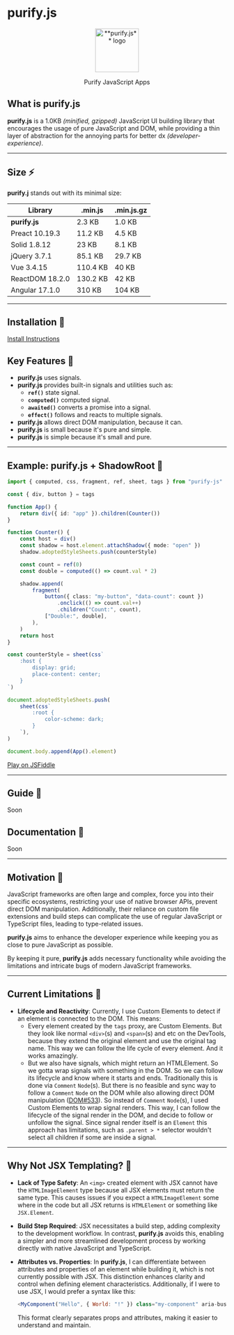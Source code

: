 # purify.js

<p align="center">
    <img width="100px" height="auto" alt="**purify.js** logo" src="#" />
</p>
<p align="center">
    Purify JavaScript Apps
</p>

## What is purify.js

**purify.js** is a 1.0KB _(minified, gzipped)_ JavaScript UI building library that encourages the usage of pure JavaScript and DOM, while providing a thin layer of abstraction for the annoying parts for better dx _(developer-experience)_.

---

## Size ⚡

**purify.j** stands out with its minimal size:

| Library         | .min.js  | .min.js.gz |
| --------------- | -------- | ---------- |
| **purify.js**   | 2.3 KB   | 1.0 KB     |
| Preact 10.19.3  | 11.2 KB  | 4.5 KB     |
| Solid 1.8.12    | 23 KB    | 8.1 KB     |
| jQuery 3.7.1    | 85.1 KB  | 29.7 KB    |
| Vue 3.4.15      | 110.4 KB | 40 KB      |
| ReactDOM 18.2.0 | 130.2 KB | 42 KB      |
| Angular 17.1.0  | 310 KB   | 104 KB     |

---

## Installation 🍙

[Install Instructions](https://github.com/DeepDoge/purify.js/releases)

## Key Features 🍚

-   **purify.js** uses signals.
-   **purify.js** provides built-in signals and utilities such as:
    -   **`ref()`** state signal.
    -   **`computed()`** computed signal.
    -   **`awaited()`** converts a promise into a signal.
    -   **`effect()`** follows and reacts to multiple signals.
-   **purify.js** allows direct DOM manipulation, because it can.
-   **purify.js** is small because it's pure and simple.
-   **purify.js** is simple because it's small and pure.

---

## Example: purify.js + ShadowRoot 🍤

```ts
import { computed, css, fragment, ref, sheet, tags } from "purify-js"

const { div, button } = tags

function App() {
    return div({ id: "app" }).children(Counter())
}

function Counter() {
    const host = div()
    const shadow = host.element.attachShadow({ mode: "open" })
    shadow.adoptedStyleSheets.push(counterStyle)

    const count = ref(0)
    const double = computed(() => count.val * 2)

    shadow.append(
        fragment(
            button({ class: "my-button", "data-count": count })
                .onclick(() => count.val++)
                .children("Count:", count),
            ["Double:", double],
        ),
    )
    return host
}

const counterStyle = sheet(css`
    :host {
        display: grid;
        place-content: center;
    }
`)

document.adoptedStyleSheets.push(
    sheet(css`
        :root {
            color-scheme: dark;
        }
    `),
)

document.body.append(App().element)
```

[Play on JSFiddle](https://jsfiddle.net/nomadshiba/p5t8o0zL/12/)

---

## Guide 🥡

Soon

## Documentation 🍱

Soon

---

## Motivation 🍣

JavaScript frameworks are often large and complex, force you into their specific ecosystems, restricting your use of native browser APIs, prevent direct DOM manipulation. Additionally, their reliance on custom file extensions and build steps can complicate the use of regular JavaScript or TypeScript files, leading to type-related issues.

**purify.js** aims to enhance the developer experience while keeping you as close to pure JavaScript as possible.

By keeping it pure, **purify.js** adds necessary functionality while avoiding the limitations and intricate bugs of modern JavaScript frameworks.

---

## Current Limitations 🦀

-   **Lifecycle and Reactivity**: Currently, I use Custom Elements to detect if an element is connected to the DOM. This means:
    -   Every element created by the `tags` proxy, are Custom Elements. But they look like normal `<div>`(s) and `<span>`(s) and etc on the DevTools, because they extend the original element and use the original tag name. This way we can follow the life cycle of every element. And it works amazingly.
    -   But we also have signals, which might return an HTMLElement. So we gotta wrap signals with something in the DOM. So we can follow its lifecycle and know where it starts and ends. Traditionally this is done via `Comment` `Node`(s). But there is no feasible and sync way to follow a `Comment` `Node` on the DOM while also allowing direct DOM manipulation ([DOM#533](https://github.com/whatwg/dom/issues/533)). So instead of `Comment` `Node`(s), I used Custom Elements to wrap signal renders. This way, I can follow the lifecycle of the signal render in the DOM, and decide to follow or unfollow the signal. Since signal render itself is an `Element` this approach has limitations, such as `.parent > *` selector wouldn't select all children if some are inside a signal.

---

## Why Not JSX Templating? 🍕

-   **Lack of Type Safety**: An `<img>` created element with JSX cannot have the `HTMLImageElement` type because all JSX elements must return the same type. This causes issues if you expect a `HTMLImageElement` some where in the code but all JSX returns is `HTMLElement` or something like `JSX.Element`.

-   **Build Step Required**: JSX necessitates a build step, adding complexity to the development workflow. In contrast, **purify.js** avoids this, enabling a simpler and more streamlined development process by working directly with native JavaScript and TypeScript.

-   **Attributes vs. Properties**: In **purify.js**, I can differentiate between attributes and properties of an element while building it, which is not currently possible with JSX. This distinction enhances clarity and control when defining element characteristics. Additionally, if I were to use JSX, I would prefer a syntax like this:

    ```js
    <MyComponent("Hello", { World: "!" }) class="my-component" aria-busy="true" />
    ```

    This format clearly separates props and attributes, making it easier to understand and maintain.
